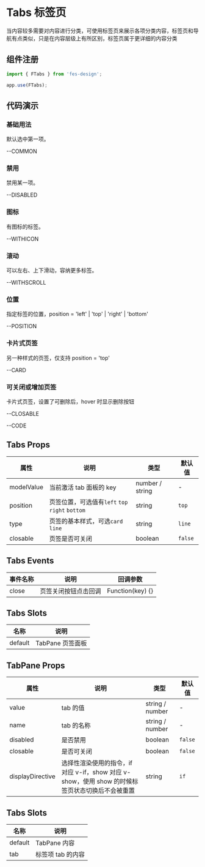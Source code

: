 # Tabs 标签页

当内容较多需要对内容进行分类，可使用标签页来展示各项分类内容，标签页和导航有点类似，只是在内容层级上有所区别，标签页属于更详细的内容分类

## 组件注册

```js
import { FTabs } from 'fes-design';

app.use(FTabs);
```

## 代码演示

### 基础用法

默认选中第一项。


--COMMON

### 禁用

禁用某一项。


--DISABLED


### 图标

有图标的标签。

--WITHICON


### 滚动

可以左右、上下滑动，容纳更多标签。

--WITHSCROLL
### 位置

指定标签的位置，position = 'left' | 'top' | 'right' | 'bottom'


--POSITION

### 卡片式页签

另一种样式的页签，仅支持 position = 'top'


--CARD

### 可关闭或增加页签

卡片式页签，设置了可删除后，hover 时显示删除按钮


--CLOSABLE

--CODE

## Tabs Props

| 属性       | 说明                                            | 类型            | 默认值  |
| ---------- | ----------------------------------------------- | --------------- | ------- |
| modelValue | 当前激活 tab 面板的 key                         | number / string | -       |
| position   | 页签位置，可选值有`left` `top` `right` `bottom` | string          | `top`   |
| type       | 页签的基本样式，可选`card` `line`               | string          | `line`  |
| closable   | 页签是否可关闭                                  | boolean         | `false` |

## Tabs Events

| 事件名称 | 说明                 | 回调参数         |
| -------- | -------------------- | ---------------- |
| close    | 页签关闭按钮点击回调 | Function(key) {} |

## Tabs Slots

| 名称    | 说明             |
| ------- | ---------------- |
| default | TabPane 页签面板 |

## TabPane Props

| 属性             | 说明                                                                                             | 类型            | 默认值  |
| ---------------- | ------------------------------------------------------------------------------------------------ | --------------- | ------- |
| value            | tab 的值                                                                                         | string / number | -       |
| name             | tab 的名称                                                                                       | string / number | -       |
| disabled         | 是否禁用                                                                                         | boolean         | `false` |
| closable         | 是否可关闭                                                                                       | boolean         | `false` |
| displayDirective | 选择性渲染使用的指令，if 对应 v-if，show 对应 v-show，使用 show 的时候标签页状态切换后不会被重置 | string          | `if`    |

## Tabs Slots

| 名称    | 说明              |
| ------- | ----------------- |
| default | TabPane 内容      |
| tab     | 标签项 tab 的内容 |
